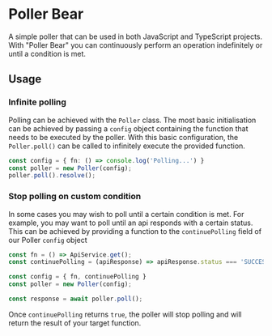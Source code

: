 # Poller Bear

A simple poller that can be used in both JavaScript and TypeScript projects. 
With "Poller Bear" you can continuously perform an operation indefinitely or until a condition is met.

## Usage

### Infinite polling
Polling can be achieved with the `Poller` class. The most basic initialisation can be achieved by 
passing a `config` object containing the function that needs to be executed by the poller. 
With this basic configuration, the `Poller.poll()` can be called to infinitely execute 
the provided function.

```typescript
const config = { fn: () => console.log('Polling...') }
const poller = new Poller(config);
poller.poll().resolve();
```

### Stop polling on custom condition
In some cases you may wish to poll until a certain condition is met. For example, you may want to 
poll until an api responds with a certain status. This can be achieved by providing a function
to the `continuePolling` field of our Poller `config` object

```typescript
const fn = () => ApiService.get();
const continuePolling = (apiResponse) => apiResponse.status === 'SUCCESS';

const config = { fn, continuePolling }
const poller = new Poller(config);

const response = await poller.poll();
```

Once `continuePolling` returns `true`, the poller will stop polling and will return 
the result of your target function. 







